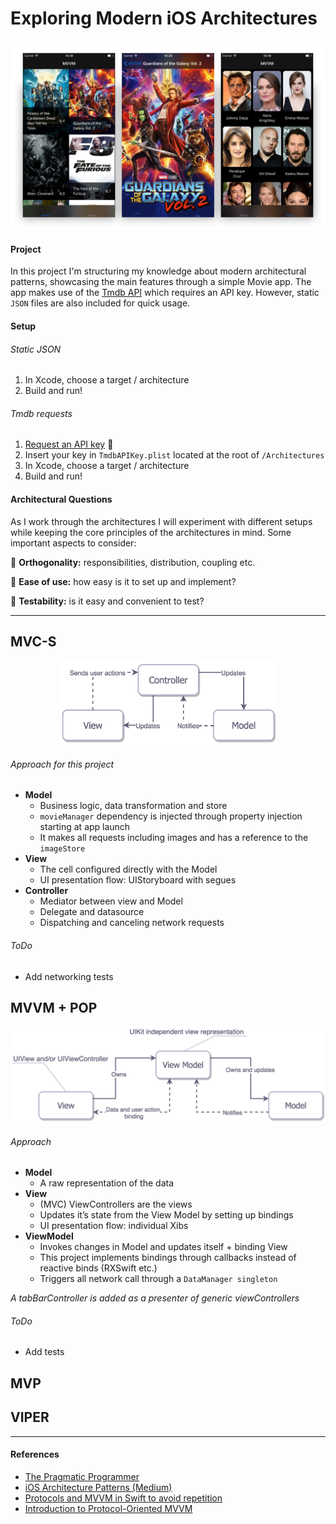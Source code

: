 # Exploring Modern iOS Architectures

![Alamofire: Elegant Networking in Swift](RepoMedia/Header.png)

#### Project
In this project I'm structuring my knowledge about modern architectural patterns,
showcasing the main features through a simple Movie app. The app makes use of
the [Tmdb API](https://www.themoviedb.org/documentation/api) which requires an API key. However, static
`JSON` files are also included for quick usage.

#### Setup

###### Static JSON
1. In Xcode, choose a target / architecture
2. Build and run!

###### Tmdb requests
1. [Request an API key](http://https://www.themoviedb.org/faq/api) :key:
2. Insert your key in `TmdbAPIKey.plist` located at the root of `/Architectures`
3. In Xcode, choose a target / architecture
4. Build and run!

#### Architectural Questions
As I work through the architectures I will experiment with different setups while keeping the core principles of the architectures in mind. Some important aspects to consider:

:small_blue_diamond: **Orthogonality:** responsibilities, distribution, coupling etc.

:small_blue_diamond: **Ease of use:** how easy is it to set up and implement?

:small_blue_diamond: **Testability:** is it easy and convenient to test?

---

<!-- MVC BEGIN -->

## MVC-S
<p align = "middle">
    <img src="RepoMedia/MVC.png" alt="MVC"  width="350"/>
</p>

###### Approach for this project
* **Model**
  * Business logic, data transformation and store
  * `movieManager` dependency is injected through property injection starting at app launch
  * It makes all requests including images and has a reference to the `imageStore`
* **View**
  * The cell configured directly with the Model
  * UI presentation flow: UIStoryboard with segues
* **Controller**
  * Mediator between view and Model
  * Delegate and datasource
  * Dispatching and canceling network requests


###### ToDo
* Add networking tests


<!-- MVVM BEGIN -->

## MVVM + POP
<p align="middle">
    <img src="RepoMedia/MVVM.png" alt="MVC" width="550"/>
</p>

###### Approach
* **Model**
  * A raw representation of the data
* **View**
  * (MVC) ViewControllers are the views
  * Updates it’s state from the View Model by setting up bindings
  * UI presentation flow: individual Xibs
* **ViewModel**
  * Invokes changes in Model and updates itself + binding View
  * This project implements bindings through callbacks instead of reactive binds (RXSwift etc.)
  * Triggers all network call through a `DataManager singleton`

*A tabBarController is added as a presenter of generic viewControllers*


###### ToDo
* Add tests

## MVP

## VIPER

---
#### References
* [The Pragmatic Programmer](https://pragprog.com/book/tpp/the-pragmatic-programmer)
* [iOS Architecture Patterns (Medium)](https://medium.com/ios-os-x-development/ios-architecture-patterns-ecba4c38de52)
* [Protocols and MVVM in Swift to avoid repetition](https://sudo.isl.co/swift-mvvm-protocols/)
* [Introduction to Protocol-Oriented MVVM](https://news.realm.io/news/doios-natasha-murashev-protocol-oriented-mvvm/)
